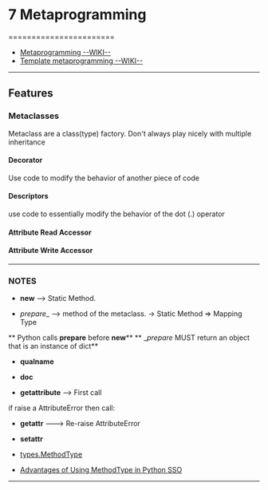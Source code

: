 # 7 Metaprogramming
=======================

- [Metaprogramming --WIKI--](https://en.wikipedia.org/wiki/Metaprogramming)
- [Template metaprogramming --WIKI--](https://en.wikipedia.org/wiki/Template_metaprogramming)

-----------------------------------------------------------------------------------------------------

## Features

### Metaclasses

Metaclass are a class(type) factory.
Don't always play nicely with multiple inheritance


#### Decorator

Use code to modify the behavior of another piece of code

#### Descriptors

use code to essentially modify the behavior of the dot (.) operator


#### Attribute Read Accessor

#### Attribute Write Accessor
-----------------------------------------------------------------------------------------------------

### NOTES


* __new__ --> Static Method.

* _prepare__ --> method of the metaclass. -> Static Method => Mapping Type

** Python calls __prepare__ before __new__**
** __prepare_ MUST return an object that is an instance of dict**

* __qualname__

* __doc__

* __getattribute__ --> First call 

if raise a AttributeError then call:

* __getattr__  ---> Re-raise AttributeError

* __setattr__

* [types.MethodType](https://docs.python.org/3/library/types.html#types.MethodType)
- [Advantages of Using MethodType in Python
 SSO](https://stackoverflow.com/questions/37455426/advantages-of-using-methodtype-in-python)
-----------------------------------------------------------------------------------------------------